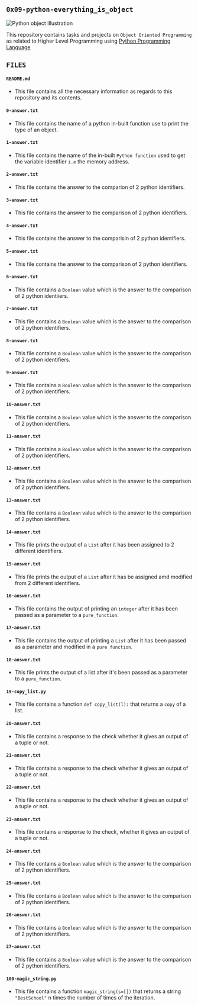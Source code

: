## `0x09-python-everything_is_object`

![Python object Illustration](https://datagy.io/wp-content/uploads/2022/01/09-Python-Object-Oriented-Programming-OOP-for-Data-Science-Cover-Image.png)

This repository contains tasks and projects on `Object Oriented Programming` as related to Higher Level Programming using [Python Programming Language](https://en.wikipedia.org/wiki/Python_(programming_language))

## `FILES`

#### `README.md`
  - This file contains all the necessary information as regards to this repository and its contents.

#### `0-answer.txt`
  - This file contains the name of a python in-built function use to print the type of an object.

#### `1-answer.txt`
  - This file contains the name of the in-built `Python function` used to get the variable identifier `i.e` the memory address.

#### `2-answer.txt`
  - This file contains the answer to the comparion of 2 python identifiers.

#### `3-answer.txt`
  - This file contains the answer to the comparison of 2 python identifiers.

#### `4-answer.txt`
  - This file contains the answer to the comparisin of 2 python identifiers.

#### `5-answer.txt`
  - This file contains the answer to the comparison of 2 python identifiers.

#### `6-answer.txt`
  - This file contains a `Boolean` value which is the answer to the comparison of 2 python identiiers.

#### `7-answer.txt`
  - This file contains a `Boolean` value which is the answer to the comparison of 2 python identifiers.

#### `8-answer.txt`
  - This file contains a `Boolean` value which is the answer to the comparison of 2 python identifiers.

#### `9-answer.txt`
  - This file contains a `Boolean` value which is the answer to the comparison of 2 python identifiers.

#### `10-answer.txt`
  - This file contains a `Boolean` value which is the answer to the comparison of 2 python identifiers.

#### `11-answer.txt`
  - This file contains a `Boolean` value which is the answer to the comparison of 2 python identifiers.

#### `12-answer.txt`
  -  This file contains a `Boolean` value which is the answer to the comparison of 2 python identifiers.

#### `13-answer.txt`
  -  This file contains a `Boolean` value which is the answer to the comparison of 2 python identifiers.

#### `14-answer.txt`
  - This file prints the output of a `List` after it has been assigned to 2 different identifiers.

#### `15-answer.txt`
  - This file prints the output of a `List` after it has be assigned amd modified from 2 different identifiers.

#### `16-answer.txt`
  - This file contains the output of printing an `integer` after it has been passed as a parameter to a `pure_function`.

#### `17-answer.txt`
  - This file contains the output of printing a `List` after it has been passed as a parameter and modified in a `pure function`.

#### `18-answer.txt`
  - This file prints the output of a list after it's been passed as a parameter to a `pure_function`.

#### `19-copy_list.py`
  - This file contains a function `def copy_list(l):` that returns a `copy` of a list.

#### `20-answer.txt`
  - This file contains a response to the check whether it gives an output of a tuple or not.

#### `21-answer.txt`
  - This file contains a response to the check whether it gives an output of a tuple or not.

#### `22-answer.txt`
  - This file contains a response to the check whether it gives an output of a tuple or not.

#### `23-answer.txt`
  - This file contains a response to the check, whether it gives an output of a tuple or not.

#### `24-answer.txt`
  - This file contains a `Boolean` value which is the answer to the comparison of 2 python identifiers.

#### `25-answer.txt`
  - This file contains a `Boolean` value which is the answer to the comparison of 2 python identifiers.

#### `26-answer.txt`
  - This file contains a `Boolean` value which is the answer to the comparison of 2 python identifiers.

#### `27-answer.txt`
  - This file contains a `Boolean` value which is the answer to the comparison of 2 python identifiers.

#### `100-magic_string.py`
  - This file contains a function `magic_string(s=[])` that returns a string `"BestSchool"` n times the number of times of the iteration.
